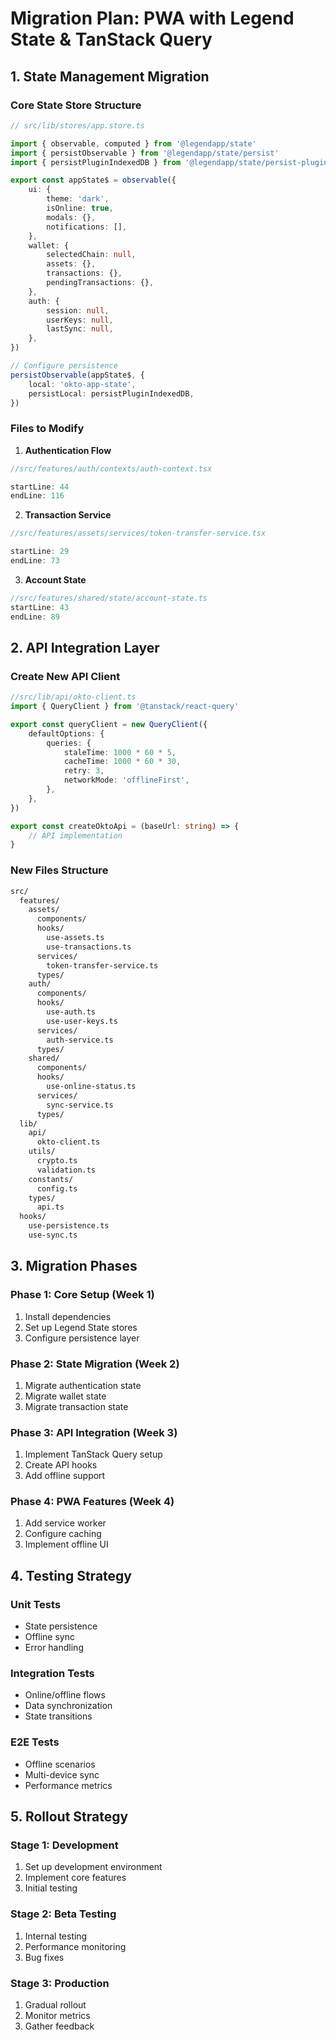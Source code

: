 # Migration Plan: PWA with Legend State & TanStack Query

## 1. State Management Migration

### Core State Store Structure

```typescript
// src/lib/stores/app.store.ts

import { observable, computed } from '@legendapp/state'
import { persistObservable } from '@legendapp/state/persist'
import { persistPluginIndexedDB } from '@legendapp/state/persist-plugins/indexedDB'

export const appState$ = observable({
    ui: {
        theme: 'dark',
        isOnline: true,
        modals: {},
        notifications: [],
    },
    wallet: {
        selectedChain: null,
        assets: {},
        transactions: {},
        pendingTransactions: {},
    },
    auth: {
        session: null,
        userKeys: null,
        lastSync: null,
    },
})

// Configure persistence
persistObservable(appState$, {
    local: 'okto-app-state',
    persistLocal: persistPluginIndexedDB,
})
```

### Files to Modify

1. **Authentication Flow**

```typescript
//src/features/auth/contexts/auth-context.tsx

startLine: 44
endLine: 116
```

2. **Transaction Service**

```typescript
//src/features/assets/services/token-transfer-service.tsx

startLine: 29
endLine: 73
```

3. **Account State**

```typescript
//src/features/shared/state/account-state.ts
startLine: 43
endLine: 89
```

## 2. API Integration Layer

### Create New API Client

```typescript
//src/lib/api/okto-client.ts
import { QueryClient } from '@tanstack/react-query'

export const queryClient = new QueryClient({
    defaultOptions: {
        queries: {
            staleTime: 1000 * 60 * 5,
            cacheTime: 1000 * 60 * 30,
            retry: 3,
            networkMode: 'offlineFirst',
        },
    },
})

export const createOktoApi = (baseUrl: string) => {
    // API implementation
}
```

### New Files Structure

```bash
src/
  features/
    assets/
      components/
      hooks/
        use-assets.ts
        use-transactions.ts
      services/
        token-transfer-service.ts
      types/
    auth/
      components/
      hooks/
        use-auth.ts
        use-user-keys.ts
      services/
        auth-service.ts
      types/
    shared/
      components/
      hooks/
        use-online-status.ts
      services/
        sync-service.ts
      types/
  lib/
    api/
      okto-client.ts
    utils/
      crypto.ts
      validation.ts
    constants/
      config.ts
    types/
      api.ts
  hooks/
    use-persistence.ts
    use-sync.ts
```

## 3. Migration Phases

### Phase 1: Core Setup (Week 1)

1. Install dependencies
2. Set up Legend State stores
3. Configure persistence layer

### Phase 2: State Migration (Week 2)

1. Migrate authentication state
2. Migrate wallet state
3. Migrate transaction state

### Phase 3: API Integration (Week 3)

1. Implement TanStack Query setup
2. Create API hooks
3. Add offline support

### Phase 4: PWA Features (Week 4)

1. Add service worker
2. Configure caching
3. Implement offline UI

## 4. Testing Strategy

### Unit Tests

- State persistence
- Offline sync
- Error handling

### Integration Tests

- Online/offline flows
- Data synchronization
- State transitions

### E2E Tests

- Offline scenarios
- Multi-device sync
- Performance metrics

## 5. Rollout Strategy

### Stage 1: Development

1. Set up development environment
2. Implement core features
3. Initial testing

### Stage 2: Beta Testing

1. Internal testing
2. Performance monitoring
3. Bug fixes

### Stage 3: Production

1. Gradual rollout
2. Monitor metrics
3. Gather feedback
